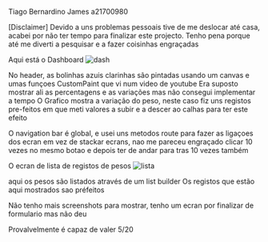 Tiago Bernardino James 
a21700980

[Disclaimer] Devido a uns problemas pessoais tive de me deslocar até casa, acabei por não ter tempo para finalizar este projecto. Tenho pena porque até me diverti a pesquisar e a fazer coisinhas engraçadas

Aqui está o Dashboard
![dash](https://user-images.githubusercontent.com/56626741/158677522-6f191f8a-8dde-423d-ae44-e469e8cb7b76.png)

No header, as bolinhas azuis clarinhas são pintadas usando um canvas e umas funçoes CustomPaint que vi num video de youtube
Era suposto mostrar ali as percentagens e as variações mas não consegui implementar a tempo
O Grafico mostra a variação do peso, neste caso fiz uns registos pre-feitos em que meti valores a subir e a descer ao calhas para ter este efeito

O navigation bar é global, e usei uns metodos route para fazer as ligaçoes dos ecran em vez de stackar ecrans, nao me pareceu engraçado clicar 10 vezes no mesmo botao e depois ter de andar para tras 10 vezes também

O ecran de lista de registos de pesos
![lista](https://user-images.githubusercontent.com/56626741/158678567-59089130-a0e8-45c5-bf86-0df8ed52752d.png)

aqui os pesos são listados através de um list builder
Os registos que estão aqui mostrados sao préfeitos

Não tenho mais screenshots para mostrar, tenho um ecran por finalizar de formulario mas não deu 

Provalvelmente é capaz de valer 5/20 
